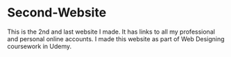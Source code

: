 # Second-Website

This is the 2nd and last website I made. It has links to all my professional and personal online accounts. I made this website as part of Web Designing coursework in Udemy. 
